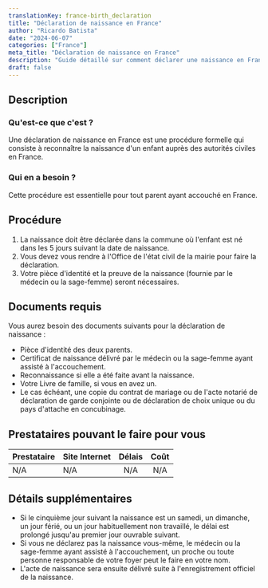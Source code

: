 ```yaml
---
translationKey: france-birth_declaration
title: "Déclaration de naissance en France"
author: "Ricardo Batista"
date: "2024-06-07"
categories: ["France"]
meta_title: "Déclaration de naissance en France"
description: "Guide détaillé sur comment déclarer une naissance en France"
draft: false
---
```


## Description
### Qu'est-ce que c'est ?
Une déclaration de naissance en France est une procédure formelle qui consiste à reconnaître la naissance d'un enfant auprès des autorités civiles en France.

### Qui en a besoin ?
Cette procédure est essentielle pour tout parent ayant accouché en France.

## Procédure
1. La naissance doit être déclarée dans la commune où l'enfant est né dans les 5 jours suivant la date de naissance.
2. Vous devez vous rendre à l'Office de l'état civil de la mairie pour faire la déclaration.
3. Votre pièce d'identité et la preuve de la naissance (fournie par le médecin ou la sage-femme) seront nécessaires.

## Documents requis
Vous aurez besoin des documents suivants pour la déclaration de naissance :
- Pièce d'identité des deux parents.
- Certificat de naissance délivré par le médecin ou la sage-femme ayant assisté à l'accouchement.
- Reconnaissance si elle a été faite avant la naissance.
- Votre Livre de famille, si vous en avez un.
- Le cas échéant, une copie du contrat de mariage ou de l'acte notarié de déclaration de garde conjointe ou de déclaration de choix unique ou du pays d'attache en concubinage.

## Prestataires pouvant le faire pour vous

| Prestataire     |     Site Internet     |     Délais    |       Coût      |
| --------------- | --------------- |  :-------------: | :-------------: |
| N/A    |  N/A       |      N/A      |        N/A       |

## Détails supplémentaires
- Si le cinquième jour suivant la naissance est un samedi, un dimanche, un jour férié, ou un jour habituellement non travaillé, le délai est prolongé jusqu'au premier jour ouvrable suivant.
- Si vous ne déclarez pas la naissance vous-même, le médecin ou la sage-femme ayant assisté à l'accouchement, un proche ou toute personne responsable de votre foyer peut le faire en votre nom.
- L'acte de naissance sera ensuite délivré suite à l'enregistrement officiel de la naissance.